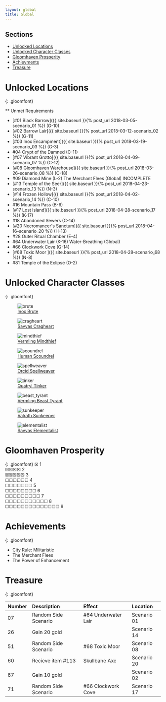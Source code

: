 ```yaml
---
layout: global
title: Global
---
```

## Sections
* [Unlocked Locations](#Unlocked_Locations)
* [Unlocked Character Classes](#Unlocked_Classes)
* [Gloomhaven Prosperity](#Prosperity)
* [Achievments](#Achievements)
* [Treasure](#Treasure)


# <a name="Unlocked_Locations"></a>Unlocked Locations
{: .gloomfont}

<span class="unavailable">** Unmet Requirements</span>
* [#01 Black Barrow]({{ site.baseurl }}{% post_url 2018-03-05-scenario_01 %}) <span class="map_loc">(G-10)</span>
* [#02 Barrow Lair]({{ site.baseurl }}{% post_url 2018-03-12-scenario_02 %}) <span class="map_loc">(G-11)</span>
* [#03 Inox Encampment]({{ site.baseurl }}{% post_url 2018-03-19-scenario_03 %}) <span class="map_loc">(G-3)</span>
* #04 Crypt of the Damned <span class="map_loc">(C-11)</span>
* [#07 Vibrant Grotto]({{ site.baseurl }}{% post_url 2018-04-09-scenario_07 %}) <span class="map_loc">(C-12)</span>
* [#08 Gloomhaven Warehouse]({{ site.baseurl }}{% post_url 2018-03-26-scenario_08 %}) <span class="map_loc">(C-18)</span>
* #09 Diamond Mine <span class="map_loc">(L-2)</span> <span class="unavailable">The Merchant Flees (Global) INCOMPLETE</span>
* [#13 Temple of the Seer]({{ site.baseurl }}{% post_url 2018-04-23-scenario_13 %}) <span class="map_loc">(N-3)</span>
* [#14 Frozen Hollow]({{ site.baseurl }}{% post_url 2018-04-02-scenario_14 %}) <span class="map_loc">(C-10)</span>
* #16 Mountain Pass <span class="map_loc">(B-6)</span>
* [#17 Lost Island]({{ site.baseurl }}{% post_url 2018-04-28-scenario_17 %}) <span class="map_loc">(K-17)</span>
* #18 Abandoned Sewers <span class="map_loc">(C-14)</span>
* [#20 Necromancer's Sanctum]({{ site.baseurl }}{% post_url 2018-04-16-scenario_20 %}) <span class="map_loc">(H-13)</span>
* #28 Outer Ritual Chamber <span class="map_loc">(E-4)</span>
* #64 Underwater Lair <span class="map_loc">(K-16)</span> <span class="unavailable">Water-Breathing (Global)</span>
* #66 Clockwork Cove <span class="map_loc">(G-14)</span>
* [#68 Toxic Moor ]({{ site.baseurl }}{% post_url 2018-04-28-scenario_68 %}) <span class="map_loc">(N-8)</span>
* #81 Temple of the Eclipse <span class="map_loc">(O-2)</span>


# <a name="Unlocked_Classes"></a>Unlocked Character Classes
{: .gloomfont}

<figure class="class_icon">
  <img src="{{ site.baseurl }}/assets/img/class_icons/brute_icon.png" alt="brute">
  <figcaption><a href="{{ site.baseurl }}/global/characters/brute">Inox Brute</a></figcaption>
</figure>
<figure class="class_icon">
  <img src="{{ site.baseurl }}/assets/img/class_icons/cragheart_icon.png" alt="cragheart">
  <figcaption><a href="{{ site.baseurl }}/global/characters/cragheart">Savvas Cragheart</a></figcaption>
</figure>
<figure class="class_icon">
  <img src="{{ site.baseurl }}/assets/img/class_icons/mindthief_icon.png" alt="mindthief">
  <figcaption><a href="{{ site.baseurl }}/global/characters/mindthief">Vermling Mindthief</a></figcaption>
</figure>
<figure class="class_icon">
  <img src="{{ site.baseurl }}/assets/img/class_icons/scoundrel_icon.png" alt="scoundrel">
  <figcaption><a href="{{ site.baseurl }}/global/characters/scoundrel">Human Scoundrel</a></figcaption>
</figure>
<figure class="class_icon">
  <img src="{{ site.baseurl }}/assets/img/class_icons/spellweaver_icon.png" alt="spellweaver">
  <figcaption><a href="{{ site.baseurl }}/global/characters/spellweaver">Orcid Spellweaver</a></figcaption>
</figure>
<figure class="class_icon">
  <img src="{{ site.baseurl }}/assets/img/class_icons/tinker_icon.png" alt="tinker">
  <figcaption><a href="{{ site.baseurl }}/global/characters/tinker">Quatryl Tinker</a></figcaption>
</figure>
<figure class="class_icon">
  <img src="{{ site.baseurl }}/assets/img/class_icons/beast_tyrant_icon.png" alt="beast_tyrant">
  <figcaption><a href="{{ site.baseurl }}/global/characters/beast_tyrant">Vermling Beast Tyrant</a></figcaption>
</figure>
<figure class="class_icon">
  <img src="{{ site.baseurl }}/assets/img/class_icons/sunkeeper_icon.png" alt="sunkeeper">
  <figcaption><a href="{{ site.baseurl }}/global/characters/sunkeeper">Valrath Sunkeeper</a></figcaption>
</figure>
<figure class="class_icon">
  <img src="{{ site.baseurl }}/assets/img/class_icons/elementalist_icon.png" alt="elementalist">
  <figcaption><a href="{{ site.baseurl }}/global/characters/elementalist">Savvas Elementalist</a></figcaption>
</figure>


# <a name="Prosperity"></a>Gloomhaven Prosperity
{: .gloomfont}
&#9746; 1  <br>
&#9746;&#9746;&#9746;&#9746; 2 <br>
&#9746;&#9746;&#9746;&#9746;&#9746; 3 <br>
&#9744;&#9744;&#9744;&#9744;&#9744;&#9744; 4 <br>
&#9744;&#9744;&#9744;&#9744;&#9744;&#9744;&#9744; 5 <br>
&#9744;&#9744;&#9744;&#9744;&#9744;&#9744;&#9744;&#9744; 6 <br>
&#9744;&#9744;&#9744;&#9744;&#9744;&#9744;&#9744;&#9744;&#9744; 7 <br>
&#9744;&#9744;&#9744;&#9744;&#9744;&#9744;&#9744;&#9744;&#9744;&#9744;&#9744; 8 <br>
&#9744;&#9744;&#9744;&#9744;&#9744;&#9744;&#9744;&#9744;&#9744;&#9744;&#9744;&#9744;&#9744;&#9744; 9 <br>


# <a name="Achievements"></a>Achievements
{: .gloomfont}

*  City Rule: Militaristic
*  The Merchant Flees
*  The Power of Enhancement


# <a name="Treasure"></a>Treasure
{: .gloomfont}

| Number | Description          | Effect              | Location    |
| :----- | :------------------- | :------------------ | :---------- |
| 07     | Random Side Scenario | #64 Underwater Lair | Scenario 01 |
| 26     | Gain 20 gold         |                     | Scenario 14 |
| 51     | Random Side Scenario | #68 Toxic Moor      | Scenario 08 |
| 60     | Recieve item #113    | Skullbane Axe       | Scenario 20 |
| 67     | Gain 10 gold         |                     | Scenario 02 |
| 71     | Random Side Scenario | #66 Clockwork Cove  | Scenario 17 |
